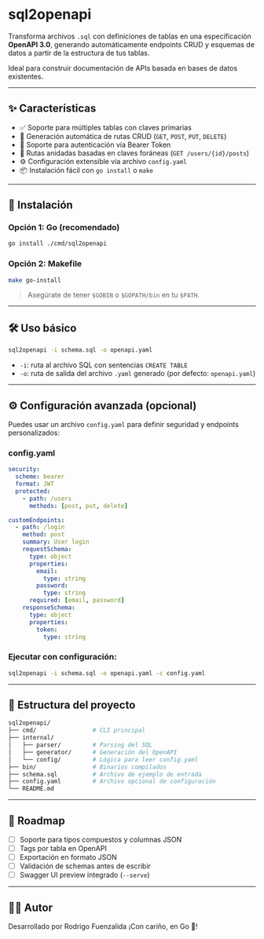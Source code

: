 # sql2openapi

Transforma archivos `.sql` con definiciones de tablas en una especificación **OpenAPI 3.0**, generando automáticamente endpoints CRUD y esquemas de datos a partir de la estructura de tus tablas.

Ideal para construir documentación de APIs basada en bases de datos existentes.

---

## ✨ Características

- ✅ Soporte para múltiples tablas con claves primarias
- 🔄 Generación automática de rutas CRUD (`GET`, `POST`, `PUT`, `DELETE`)
- 🔐 Soporte para autenticación vía Bearer Token
- 🔁 Rutas anidadas basadas en claves foráneas (`GET /users/{id}/posts`)
- ⚙️ Configuración extensible vía archivo `config.yaml`
- 📦 Instalación fácil con `go install` o `make`

---

## 🚀 Instalación

### Opción 1: Go (recomendado)

```bash
go install ./cmd/sql2openapi
```

### Opción 2: Makefile

```bash
make go-install
```

> Asegúrate de tener `$GOBIN` o `$GOPATH/bin` en tu `$PATH`.

---

## 🛠 Uso básico

```bash
sql2openapi -i schema.sql -o openapi.yaml
```

- `-i`: ruta al archivo SQL con sentencias `CREATE TABLE`
- `-o`: ruta de salida del archivo `.yaml` generado (por defecto: `openapi.yaml`)

---

## ⚙️ Configuración avanzada (opcional)

Puedes usar un archivo `config.yaml` para definir seguridad y endpoints personalizados:

### config.yaml

```yaml
security:
  scheme: bearer
  format: JWT
  protected:
    - path: /users
      methods: [post, put, delete]

customEndpoints:
  - path: /login
    method: post
    summary: User login
    requestSchema:
      type: object
      properties:
        email:
          type: string
        password:
          type: string
      required: [email, password]
    responseSchema:
      type: object
      properties:
        token:
          type: string
```

### Ejecutar con configuración:

```bash
sql2openapi -i schema.sql -o openapi.yaml -c config.yaml
```

---

## 📂 Estructura del proyecto

```bash
sql2openapi/
├── cmd/                # CLI principal
├── internal/
│   ├── parser/         # Parsing del SQL
│   ├── generator/      # Generación del OpenAPI
│   └── config/         # Lógica para leer config.yaml
├── bin/                # Binarios compilados
├── schema.sql          # Archivo de ejemplo de entrada
├── config.yaml         # Archivo opcional de configuración
└── README.md
```

---

## 🔭 Roadmap

- [ ] Soporte para tipos compuestos y columnas JSON
- [ ] Tags por tabla en OpenAPI
- [ ] Exportación en formato JSON
- [ ] Validación de schemas antes de escribir
- [ ] Swagger UI preview integrado (`--serve`)

---

## 🧑‍💻 Autor

Desarrollado por Rodrigo Fuenzalida
¡Con cariño, en Go 🦫!

